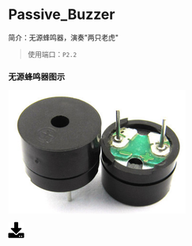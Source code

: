 # Passive_Buzzer
简介：无源蜂鸣器，演奏"两只老虎"
>使用端口：`P2.2`

### 无源蜂鸣器图示
![buzzer](Buzzer.png)

[![下载](..\download_logo.png)](https://github.com/daishitong/51demo/releases/download/download/03_Passive_Buzzer.zip)  